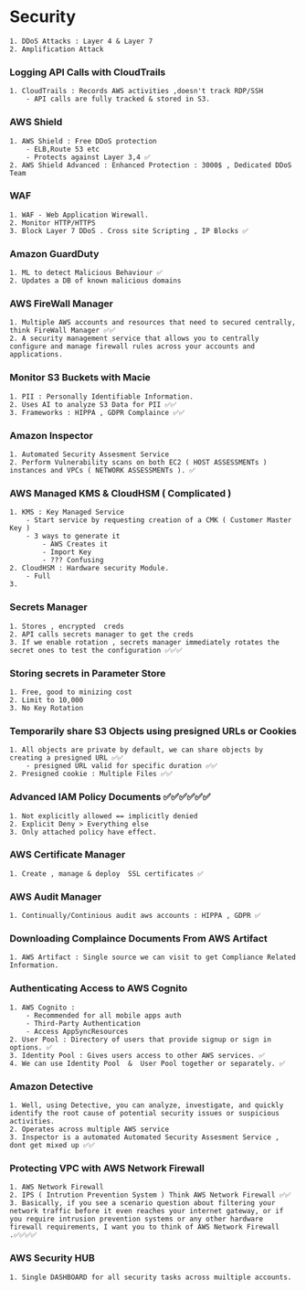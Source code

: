 # Security

    1. DDoS Attacks : Layer 4 & Layer 7
    2. Amplification Attack

### Logging API Calls with CloudTrails

    1. CloudTrails : Records AWS activities ,doesn't track RDP/SSH
        - API calls are fully tracked & stored in S3.

### AWS Shield

    1. AWS Shield : Free DDoS protection
        - ELB,Route 53 etc
        - Protects against Layer 3,4 ✅
    2. AWS Shield Advanced : Enhanced Protection : 3000$ , Dedicated DDoS Team

### WAF

    1. WAF - Web Application Wirewall.
    2. Monitor HTTP/HTTPS 
    3. Block Layer 7 DDoS . Cross site Scripting , IP Blocks ✅

### Amazon GuardDuty

    1. ML to detect Malicious Behaviour ✅
    2. Updates a DB of known malicious domains

### AWS FireWall Manager

    1. Multiple AWS accounts and resources that need to secured centrally, think FireWall Manager ✅✅
    2. A security management service that allows you to centrally configure and manage firewall rules across your accounts and applications.

### Monitor S3 Buckets with Macie

    1. PII : Personally Identifiable Information.
    2. Uses AI to analyze S3 Data for PII ✅✅
    3. Frameworks : HIPPA , GDPR Complaince ✅✅

### Amazon Inspector 

    1. Automated Security Assesment Service
    2. Perform Vulnerability scans on both EC2 ( HOST ASSESSMENTs ) instances and VPCs ( NETWORK ASSESSMENTs ). ✅

### AWS Managed KMS & CloudHSM ( Complicated )

    1. KMS : Key Managed Service
        - Start service by requesting creation of a CMK ( Customer Master Key )
        - 3 ways to generate it
            - AWS Creates it
            - Import Key
            - ??? Confusing
    2. CloudHSM : Hardware security Module.
        - Full 
    3. 


### Secrets Manager

    1. Stores , encrypted  creds
    2. API calls secrets manager to get the creds
    3. If we enable rotation , secrets manager immediately rotates the secret ones to test the configuration ✅✅✅

### Storing secrets in Parameter Store

    1. Free, good to minizing cost
    2. Limit to 10,000
    3. No Key Rotation

### Temporarily share S3 Objects using presigned URLs or Cookies

    1. All objects are private by default, we can share objects by creating a presigned URL ✅✅
        - presigned URL valid for specific duration ✅✅
    2. Presigned cookie : Multiple Files ✅✅

### Advanced IAM Policy Documents ✅✅✅✅✅✅

    1. Not explicitly allowed == implicitly denied
    2. Explicit Deny > Everything else
    3. Only attached policy have effect.

### AWS Certificate Manager

    1. Create , manage & deploy  SSL certificates ✅

### AWS Audit Manager
    
    1. Continually/Continious audit aws accounts : HIPPA , GDPR ✅

### Downloading Complaince Documents From AWS Artifact

    1. AWS Artifact : Single source we can visit to get Compliance Related Information.

### Authenticating Access to AWS Cognito

    1. AWS Cognito : 
        - Recommended for all mobile apps auth
        - Third-Party Authentication
        - Access AppSyncResources
    2. User Pool : Directory of users that provide signup or sign in options. ✅
    3. Identity Pool : Gives users access to other AWS services. ✅
    4. We can use Identity Pool  &  User Pool together or separately. ✅

### Amazon Detective

    1. Well, using Detective, you can analyze, investigate, and quickly identify the root cause of potential security issues or suspicious activities.
    2. Operates across multiple AWS service
    3. Inspector is a automated Automated Security Assesment Service , dont get mixed up ✅✅

### Protecting VPC with AWS Network Firewall

    1. AWS Network Firewall
    2. IPS ( Intrution Prevention System ) Think AWS Network Firewall ✅✅
    3. Basically, if you see a scenario question about filtering your network traffic before it even reaches your internet gateway, or if you require intrusion prevention systems or any other hardware firewall requirements, I want you to think of AWS Network Firewall .✅✅✅✅

### AWS Security HUB

    1. Single DASHBOARD for all security tasks across muiltiple accounts.